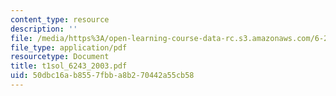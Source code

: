 ```yaml
---
content_type: resource
description: ''
file: /media/https%3A/open-learning-course-data-rc.s3.amazonaws.com/6-243j-dynamics-of-nonlinear-systems-fall-2003/50dbc16ab8557fbba8b270442a55cb58_t1sol_6243_2003.pdf
file_type: application/pdf
resourcetype: Document
title: t1sol_6243_2003.pdf
uid: 50dbc16a-b855-7fbb-a8b2-70442a55cb58
---
```

